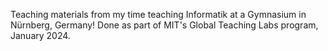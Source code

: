 Teaching materials from my time teaching Informatik at a Gymnasium in Nürnberg, Germany! Done as part of MIT's Global Teaching Labs program, January 2024.
